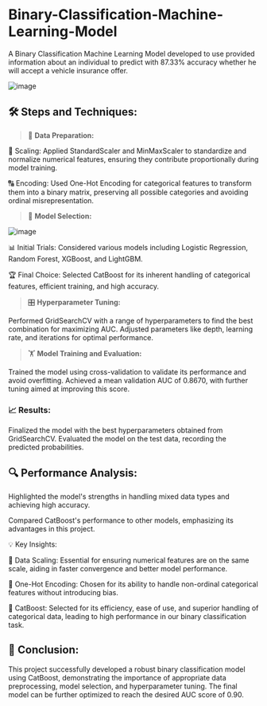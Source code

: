 # Binary-Classification-Machine-Learning-Model
A Binary Classification Machine Learning Model developed to use provided information about an individual to predict with 87.33% accuracy whether he will accept a vehicle insurance offer.

![image](https://github.com/ottoman9/Binary-Classification-Machine-Learning-Model/assets/84887898/3fde31e2-f440-4ebe-93e5-990a6788c9dd)

## **🛠️ Steps and Techniques:**
>🧹 **Data Preparation:**

  🔧 Scaling: Applied StandardScaler and MinMaxScaler to standardize and normalize numerical features, ensuring they contribute proportionally during model training.
  
  🔠 Encoding: Used One-Hot Encoding for categorical features to transform them into a binary matrix, preserving all possible categories and avoiding ordinal misrepresentation.
  
>🤔 **Model Selection:**

![image](https://github.com/ottoman9/Binary-Classification-Machine-Learning-Model/assets/84887898/4126313a-0e34-482b-ad01-ddd3d367e699)


📊 Initial Trials: Considered various models including Logistic Regression, Random Forest, XGBoost, and LightGBM.

🏆 Final Choice: Selected CatBoost for its inherent handling of categorical features, efficient training, and high accuracy.

>🎛️ **Hyperparameter Tuning:**

Performed GridSearchCV with a range of hyperparameters to find the best combination for maximizing AUC.
Adjusted parameters like depth, learning rate, and iterations for optimal performance.

>🏋️ **Model Training and Evaluation:**

Trained the model using cross-validation to validate its performance and avoid overfitting.
Achieved a mean validation AUC of 0.8670, with further tuning aimed at improving this score.

### 📈 **Results:**

Finalized the model with the best hyperparameters obtained from GridSearchCV.
Evaluated the model on the test data, recording the predicted probabilities.

## **🔍 Performance Analysis:**

Highlighted the model's strengths in handling mixed data types and achieving high accuracy.

Compared CatBoost's performance to other models, emphasizing its advantages in this project.

💡 Key Insights:

📏 Data Scaling: Essential for ensuring numerical features are on the same scale, aiding in faster convergence and better model performance.

🔢 One-Hot Encoding: Chosen for its ability to handle non-ordinal categorical features without introducing bias.

🚀 CatBoost: Selected for its efficiency, ease of use, and superior handling of categorical data, leading to high performance in our binary classification task.

## 🎉 Conclusion:
This project successfully developed a robust binary classification model using CatBoost, demonstrating the importance of appropriate data preprocessing, model selection, and hyperparameter tuning. The final model can be further optimized to reach the desired AUC score of 0.90.
